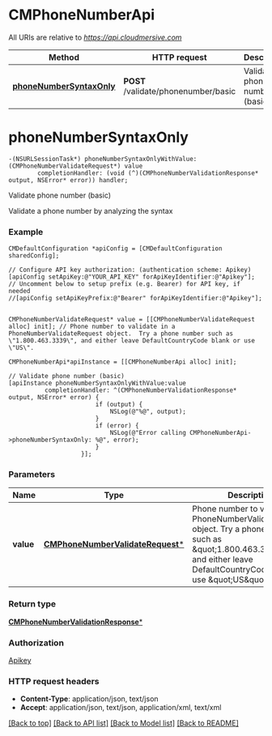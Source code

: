 # CMPhoneNumberApi

All URIs are relative to *https://api.cloudmersive.com*

Method | HTTP request | Description
------------- | ------------- | -------------
[**phoneNumberSyntaxOnly**](CMPhoneNumberApi.md#phonenumbersyntaxonly) | **POST** /validate/phonenumber/basic | Validate phone number (basic)


# **phoneNumberSyntaxOnly**
```objc
-(NSURLSessionTask*) phoneNumberSyntaxOnlyWithValue: (CMPhoneNumberValidateRequest*) value
        completionHandler: (void (^)(CMPhoneNumberValidationResponse* output, NSError* error)) handler;
```

Validate phone number (basic)

Validate a phone number by analyzing the syntax

### Example 
```objc
CMDefaultConfiguration *apiConfig = [CMDefaultConfiguration sharedConfig];

// Configure API key authorization: (authentication scheme: Apikey)
[apiConfig setApiKey:@"YOUR_API_KEY" forApiKeyIdentifier:@"Apikey"];
// Uncomment below to setup prefix (e.g. Bearer) for API key, if needed
//[apiConfig setApiKeyPrefix:@"Bearer" forApiKeyIdentifier:@"Apikey"];


CMPhoneNumberValidateRequest* value = [[CMPhoneNumberValidateRequest alloc] init]; // Phone number to validate in a PhoneNumberValidateRequest object.  Try a phone number such as \"1.800.463.3339\", and either leave DefaultCountryCode blank or use \"US\".

CMPhoneNumberApi*apiInstance = [[CMPhoneNumberApi alloc] init];

// Validate phone number (basic)
[apiInstance phoneNumberSyntaxOnlyWithValue:value
          completionHandler: ^(CMPhoneNumberValidationResponse* output, NSError* error) {
                        if (output) {
                            NSLog(@"%@", output);
                        }
                        if (error) {
                            NSLog(@"Error calling CMPhoneNumberApi->phoneNumberSyntaxOnly: %@", error);
                        }
                    }];
```

### Parameters

Name | Type | Description  | Notes
------------- | ------------- | ------------- | -------------
 **value** | [**CMPhoneNumberValidateRequest***](CMPhoneNumberValidateRequest.md)| Phone number to validate in a PhoneNumberValidateRequest object.  Try a phone number such as \&quot;1.800.463.3339\&quot;, and either leave DefaultCountryCode blank or use \&quot;US\&quot;. | 

### Return type

[**CMPhoneNumberValidationResponse***](CMPhoneNumberValidationResponse.md)

### Authorization

[Apikey](../README.md#Apikey)

### HTTP request headers

 - **Content-Type**: application/json, text/json
 - **Accept**: application/json, text/json, application/xml, text/xml

[[Back to top]](#) [[Back to API list]](../README.md#documentation-for-api-endpoints) [[Back to Model list]](../README.md#documentation-for-models) [[Back to README]](../README.md)

